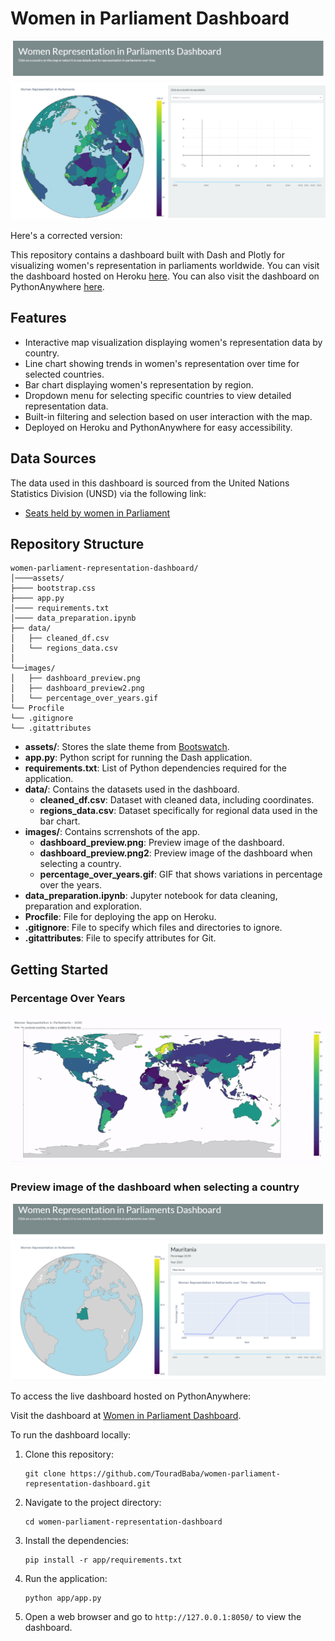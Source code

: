 # Women in Parliament Dashboard

![Dashboard Preview](images/dashboard_preview.png)

Here's a corrected version:

This repository contains a dashboard built with Dash and Plotly for visualizing women's representation in parliaments worldwide.
You can visit the dashboard hosted on Heroku [here](https://dash-app2-a77ab9dd53b7.herokuapp.com/). You can also visit the dashboard on PythonAnywhere [here](https://touradb.pythonanywhere.com/).

## Features

- Interactive map visualization displaying women's representation data by country.
- Line chart showing trends in women's representation over time for selected countries.
- Bar chart displaying women's representation by region.
- Dropdown menu for selecting specific countries to view detailed representation data.
- Built-in filtering and selection based on user interaction with the map.
- Deployed on Heroku and PythonAnywhere for easy accessibility.

## Data Sources

The data used in this dashboard is sourced from the United Nations Statistics Division (UNSD) via the following link:
- [Seats held by women in Parliament](https://data.un.org/_Docs/SYB/CSV/SYB66_317_202310_Seats%20held%20by%20women%20in%20Parliament.csv)

## Repository Structure

```
women-parliament-representation-dashboard/
│────assets/
├──── bootstrap.css
├──── app.py
│──── requirements.txt
│──── data_preparation.ipynb
├── data/
│   ├── cleaned_df.csv
│   └── regions_data.csv
│
└──images/
│   ├── dashboard_preview.png
│   ├── dashboard_preview2.png
│   └── percentage_over_years.gif
└── Procfile
└── .gitignore
└── .gitattributes

```
- **assets/**: Stores the slate theme from [Bootswatch](https://bootswatch.com/).
- **app.py**: Python script for running the Dash application.
- **requirements.txt**: List of Python dependencies required for the application.
- **data/**: Contains the datasets used in the dashboard.
  - **cleaned_df.csv**: Dataset with cleaned data, including coordinates.
  - **regions_data.csv**: Dataset specifically for regional data used in the bar chart.
- **images/**: Contains scrrenshots of the app.
  - **dashboard_preview.png**: Preview image of the dashboard.
  - **dashboard_preview.png2**: Preview image of the dashboard when selecting a country.
  - **percentage_over_years.gif**: GIF that shows variations in percentage over the years.
- **data_preparation.ipynb**: Jupyter notebook for data cleaning, preparation and exploration.
- **Procfile**: File for deploying the app on Heroku.
- **.gitignore**: File to specify which files and directories to ignore.
- **.gitattributes**: File to specify attributes for Git.

## Getting Started

### Percentage Over Years
![Dashboard Preview](images/percentage_over_years.gif)

### Preview image of the dashboard when selecting a country
![Dashboard Preview](images/dashboard_preview2.png)

To access the live dashboard hosted on PythonAnywhere:

Visit the dashboard at [Women in Parliament Dashboard](https://tourad.pythonanywhere.com/).

To run the dashboard locally:

1. Clone this repository:
   ```
   git clone https://github.com/TouradBaba/women-parliament-representation-dashboard.git
   ```
   
2. Navigate to the project directory:
   ```
   cd women-parliament-representation-dashboard
   ```

3. Install the dependencies:
   ```
   pip install -r app/requirements.txt
   ```

4. Run the application:
   ```
   python app/app.py
   ```

5. Open a web browser and go to `http://127.0.0.1:8050/` to view the dashboard.